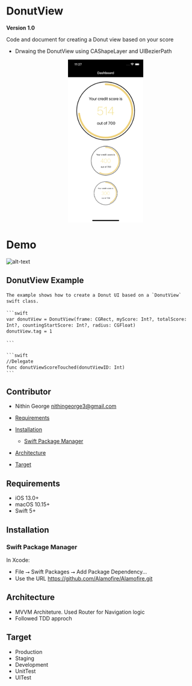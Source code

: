 # DonutView
**Version 1.0**

Code and document for creating a Donut view based on your score
 -  Drwaing the DonutView using  CAShapeLayer and UIBezierPath
    
    <p align="center">
      <img src="./home.png" width="200" alt="VGS Show iOS SDK Aliases" hspace="10">
    </p>
    
    
# Demo
![alt-text](https://github.com/nithingeorge3/test/blob/main/donut.gif)
    
## DonutView Example

    The example shows how to create a Donut UI based on a `DonutView` swift class.

    ```swift
    var donutView = DonutView(frame: CGRect, myScore: Int?, totalScore: Int?, countingStartScore: Int?, radius: CGFloat)
    donutView.tag = 1
    
    ```

    ```swift
    //Delegate
    func donutViewScoreTouched(donutViewID: Int)
    ```
    
## Contributor
- Nithin George <nithingeorge3@gmail.com>

- [Requirements](#requirements)
- [Installation](#installation)
    - [Swift Package Manager](#swift-package-manager)
- [Architecture](#Architecture)
- [Target](#Target)
    
## Requirements
* iOS 13.0+
* macOS 10.15+
* Swift 5+

## Installation

### Swift Package Manager

In Xcode:
* File ⭢ Swift Packages ⭢ Add Package Dependency...
* Use the URL https://github.com/Alamofire/Alamofire.git

## Architecture 
* MVVM Architeture. Used Router for Navigation logic
* Followed TDD approch

## Target

* Production
* Staging
* Development
* UnitTest
* UITest


